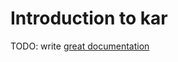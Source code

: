 # Introduction to kar

TODO: write [great documentation](http://jacobian.org/writing/what-to-write/)
